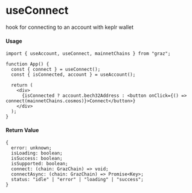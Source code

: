 # useConnect

hook for connecting to an account with keplr wallet

#### Usage

```tsx
import { useAccount, useConnect, mainnetChains } from "graz";

function App() {
  const { connect } = useConnect();
  const { isConnected, account } = useAccount();

  return (
    <div>
      {isConnected ? account.bech32Address : <button onClick={() => connect(mainnetChains.cosmos)}>Connect</button>}
    </div>
  );
}
```

#### Return Value

```tsx
{
  error: unknown;
  isLoading: boolean;
  isSuccess: boolean;
  isSupported: boolean;
  connect: (chain: GrazChain) => void;
  connectAsync: (chain: GrazChain) => Promise<Key>;
  status: "idle" | "error" | "loading" | "success";
}
```
